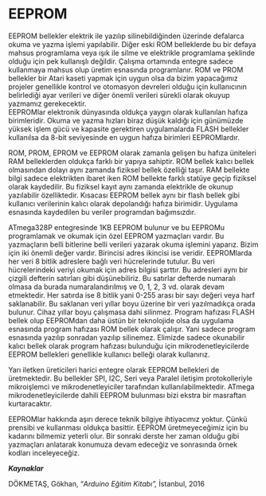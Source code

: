 # EEPROM

EEPROM bellekler elektrik ile yazılıp silinebildiğinden üzerinde defalarca okuma ve yazma işlemi yapılabilir. Diğer eski ROM belleklerde bu bir defaya mahsus programlama veya ışık ile silme ve elektrikle programlama şeklinde olduğu için pek kullanışlı değildir. Çalışma ortamında entegre sadece kullanmaya mahsus olup üretim esnasında programlanır. ROM ve PROM bellekler bir Atari kaseti yapmak için uygun olsa da bizim yapacağımız projeler genellikle kontrol ve otomasyon devreleri olduğu için kullanıcının belirlediği ayar verileri ve diğer önemli verileri sürekli olarak okuyup yazmamız gerekecektir.  
EEPROMlar elektronik dünyasında oldukça yaygın olarak kullanılan hafıza birimleridir. Okuma ve yazma hızları biraz düşük kaldığı için günümüzde yüksek işlem gücü ve kapasite gerektiren uygulamalarda FLASH  bellekler kullanılsa da 8-bit seviyesinde en uygun hafıza birimleri EEPROMlardır.

ROM, PROM, EPROM ve EEPROM olarak zamanla gelişen bu hafıza üniteleri RAM belleklerden oldukça farklı bir yapıya sahiptir. ROM bellek kalıcı bellek olmasından dolayı aynı zamanda fiziksel bellek özelliği taşır. RAM bellekte bilgi sadece elektrikten ibaret iken ROM bellekte farklı statüye geçip fiziksel olarak kaydedilir. Bu fiziksel kayıt aynı zamanda elektrikle de okunup yazılabilir özelliktedir. Kısacası EEPROM bellek aynı bir flash bellek gibi kullanıcı verilerinin kalıcı olarak depolandığı hafıza birimidir. Uygulama esnasında kaydedilen bu veriler programdan bağımsızdır.

ATmega328P entegresinde 1KB EEPROM bulunur ve bu EEPROMu programlamak ve okumak için özel EEPROM yazmaçları vardır. Bu yazmaçların belli bitlerine belli verileri yazarak okuma işlemini yaparız. Bizim için iki önemli değer vardır. Birincisi adres ikincisi ise veridir. EEPROMlarda her veri 8 bitlik adreslere bağlı veri hücrelerinde tutulur. Bu veri hücrelerindeki veriyi okumak için adres bilgisi şarttır. Bu adresleri aynı bir çizgili defterin satırları gibi düşünebiliriz. Bu satırlar defterde numaralı olmasa da burada numaralandırılmış ve 0, 1, 2, 3 vd. olarak devam etmektedir. Her satırda ise 8 bitlik yani 0-255 arası bir sayı değeri veya harf saklanabilir. Bu saklanan veri yıllar boyu üzerine bir veri yazılmadıkça orada bulunur. Cihaz yıllar boyu çalışmasa dahi silinmez. Program hafızası FLASH bellek olup EEPROMdan daha üstün bir teknolojide olsa da uygulama esnasında program hafızası ROM bellek olarak çalışır. Yani sadece program esnasında yazılıp sonradan yazılıp silinemez. Elimizde sadece okunabilir kalıcı bellek olarak program hafızası bulunduğu için mikrodenetleyicilerde EEPROM bellekleri genellikle kullanıcı belleği olarak kullanırız.

Yarı iletken üreticileri harici entegre olarak EEPROM bellekleri de üretmektedir. Bu bellekler SPI, I2C, Seri veya Paralel iletişim protokolleriyle mikroişlemci ve mikrodenetleyiciler tarafından kullanılabilmektedir. ATmega mikrodenetleyicilerde dahili EEPROM bulunması bizi ekstra bir masraftan kurtaracaktır.

EEPROMlar hakkında aşırı derece teknik bilgiye ihtiyacımız yoktur. Çünkü prensibi ve kullanması oldukça basittir. EEPROM üretmeyeceğimiz için bu kadarını bilmemiz yeterli olur. Bir sonraki derste her zaman olduğu gibi yazmaçları anlatarak konumuza devam edeceğiz ve sonrasında örnek kodları inceleyeceğiz.

_**Kaynaklar**_

DÖKMETAŞ, Gökhan, “_Arduino Eğitim Kitabı”,_ İstanbul, 2016

